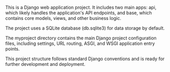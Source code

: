 
This is a Django web application project. It includes two main apps: api, which likely handles the application's API endpoints, and base, which contains core models, views, and other business logic.

The project uses a SQLite database (db.sqlite3) for data storage by default.

The myproject directory contains the main Django project configuration files, including settings, URL routing, ASGI, and WSGI application entry points.

This project structure follows standard Django conventions and is ready for further development and deployment.
